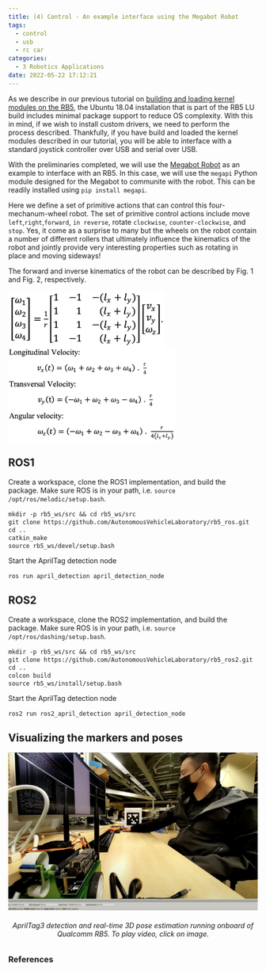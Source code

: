 ```yaml
---
title: (4) Control - An example interface using the Megabot Robot
tags:
  - control
  - usb
  - rc car
categories:
  - 3 Robotics Applications
date: 2022-05-22 17:12:21
---
```


As we describe in our previous tutorial on [building and loading kernel modules on the RB5](https://autonomousvehiclelaboratory.github.io/RB5_Robotics_Tutorials/2022/05/18/2%20Accessing%20Devices/building-and-loading-kernel-modules/), the Ubuntu 18.04 installation that is part of the RB5 LU build includes minimal package support to reduce OS complexity. With this in mind, if we wish to install custom drivers, we need to perform the process described. Thankfully, if you have build and loaded the kernel modules described in our tutorial, you will be able to interface with a standard joystick controller over USB and serial over USB.

With the preliminaries completed, we will use the [Megabot Robot](https://store.makeblock.com/products/makeblock-mbot-mega-robot-kit) as an example to interface with an RB5. In this case, we will use the `megapi` Python module designed for the Megabot to communite with the robot. This can be readily installed using `pip install megapi`.

Here we define a set of primitive actions that can control this four-mechanum-wheel robot. The set of primitive control actions include move `left`,`right`,`forward`, `in reverse`, rotate `clockwise`, `counter-clockwise`, and `stop`. Yes, it come as a surprise to many but the wheels on the robot contain a number of different rollers that ultimately influence the kinematics of the robot and jointly provide very interesting properties such as rotating in place and moving sideways!

The forward and inverse kinematics of the robot can be described by Fig. 1 and Fig. 2, respectively.

 <img src="./control-example/forward.png" align="center" style="zoom:33%;" />

<img src="./control-example/inverse.png" align="center" style="zoom:33%;" />

## ROS1 

Create a workspace, clone the ROS1 implementation, and build the package. Make sure ROS is in your path, i.e. `source /opt/ros/melodic/setup.bash`. 

```
mkdir -p rb5_ws/src && cd rb5_ws/src
git clone https://github.com/AutonomousVehicleLaboratory/rb5_ros.git
cd ..
catkin_make
source rb5_ws/devel/setup.bash 
```

Start the AprilTag detection node

```
ros run april_detection april_detection_node
```



## ROS2

Create a workspace, clone the ROS2 implementation, and build the package. Make sure ROS is in your path, i.e. `source /opt/ros/dashing/setup.bash`. 

```
mkdir -p rb5_ws/src && cd rb5_ws/src
git clone https://github.com/AutonomousVehicleLaboratory/rb5_ros2.git
cd ..
colcon build
source rb5_ws/install/setup.bash 
```

Start the AprilTag detection node

```
ros2 run ros2_april_detection april_detection_node
```



## Visualizing the markers and poses



[![AprilTag Detection in ROS](./apriltags/rviz.png)](https://youtu.be/qRoW6ljBfFo "AprilTag Detection in ROS") 

<h6 align="center"> AprilTag3 detection and real-time 3D pose estimation running onboard of Qualcomm RB5. To play video, click on image.
</h6> 



### References


